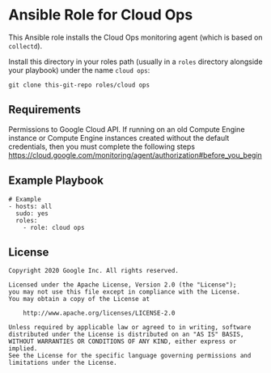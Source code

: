 Ansible Role for Cloud Ops
============================

This Ansible role installs the Cloud Ops monitoring agent (which is based on
`collectd`).

Install this directory in your roles path (usually in a `roles` directory
alongside your playbook) under the name `cloud ops`:

```
git clone this-git-repo roles/cloud ops
```

Requirements
------------

Permissions to Google Cloud API. If running on an old Compute Engine instance or Compute Engine instances created without the default credentials, then you must complete the following steps https://cloud.google.com/monitoring/agent/authorization#before_you_begin

Example Playbook
----------------

```
# Example
- hosts: all
  sudo: yes
  roles:
    - role: cloud ops
```

License
-------

```
Copyright 2020 Google Inc. All rights reserved.

Licensed under the Apache License, Version 2.0 (the "License");
you may not use this file except in compliance with the License.
You may obtain a copy of the License at

    http://www.apache.org/licenses/LICENSE-2.0

Unless required by applicable law or agreed to in writing, software
distributed under the License is distributed on an "AS IS" BASIS,
WITHOUT WARRANTIES OR CONDITIONS OF ANY KIND, either express or implied.
See the License for the specific language governing permissions and
limitations under the License.
```

